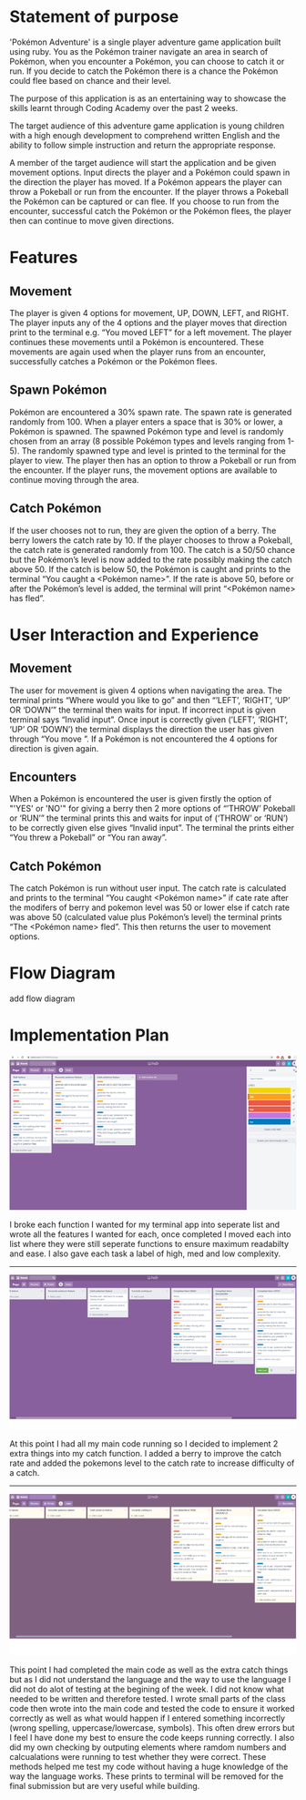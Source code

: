# Statement of purpose

'Pokémon Adventure' is a single player adventure game application built using ruby. You as the Pokémon trainer navigate an area in search of Pokémon, when you encounter a Pokémon, you can choose to catch it or run. If you decide to catch the Pokémon there is a chance the Pokémon could flee based on chance and their level. 

The purpose of this application is as an entertaining way to showcase the skills learnt through Coding Academy over the past 2 weeks.

The target audience of this adventure game application is young children with a high enough development to comprehend written English and the ability to follow simple instruction and return the appropriate response.

A member of the target audience will start the application and be given movement options. Input directs the player and a Pokémon could spawn in the direction the player has moved. If a Pokémon appears the player can throw a Pokeball or run from the encounter. If the player throws a Pokeball the Pokémon can be captured or can flee. If you choose to run from the encounter, successful catch the Pokémon or the Pokémon flees, the player then can continue to move given directions.

# Features
## Movement
The player is given 4 options for movement, UP, DOWN, LEFT, and RIGHT. The player inputs any of the 4 options and the player moves that direction print to the terminal e.g. “You moved LEFT” for a left movement. The player continues these movements until a Pokémon is encountered. These movements are again used when the player runs from an encounter, successfully catches a Pokémon or the Pokémon flees.

## Spawn Pokémon
Pokémon are encountered a 30% spawn rate. The spawn rate is generated randomly from 100. When a player enters a space that is 30% or lower, a Pokémon is spawned. The spawned Pokémon type and level is randomly chosen from an array (8 possible Pokémon types and levels ranging from 1-5). The randomly spawned type and level is printed to the terminal for the player to view. The player then has an option to throw a Pokeball or run from the encounter. If the player runs, the movement options are available to continue moving through the area. 

## Catch Pokémon
If the user chooses not to run, they are given the option of a berry. The berry lowers the catch rate by 10. If the player chooses to throw a Pokeball, the catch rate is generated randomly from 100. The catch is a 50/50 chance but the Pokémon’s level is now added to the rate possibly making the catch above 50. If the catch is below 50, the Pokémon is caught and prints to the terminal “You caught a <Pokémon name>”. If the rate is above 50, before or after the Pokémon’s level is added, the terminal will print “<Pokémon name> has fled”.

# User Interaction and Experience 
## Movement
The user for movement is given 4 options when navigating the area. The terminal prints “Where would you like to go” and then “’LEFT’, ‘RIGHT’, ‘UP’ OR ‘DOWN’” the terminal then waits for input. If incorrect input is given terminal says “Invalid input”. Once input is correctly given (’LEFT’, ‘RIGHT’, ‘UP’ OR ‘DOWN’) the terminal displays the direction the user has given through “You move <given direction>”. If a Pokémon is not encountered the 4 options for direction is given again.

## Encounters
When a Pokémon is encountered the user is given firstly the option of "'YES' or 'NO'" for giving a berry then 2 more options of “’THROW’ Pokeball or ‘RUN’” the terminal prints this and waits for input of (‘THROW’ or ‘RUN’) to be correctly given else gives “Invalid input”. The terminal the prints either “You threw a Pokeball” or “You ran away”.

## Catch Pokémon
The catch Pokémon is run without user input. The catch rate is calculated and prints to the terminal “You caught <Pokémon name>” if cate rate after the modifers of berry and pokemon level was 50 or lower else if catch rate was above 50 (calculated value plus Pokémon’s level) the terminal prints “The <Pokémon name> fled”. This then returns the user to movement options.

# Flow Diagram
add flow diagram

# Implementation Plan
![alt text](https://github.com/reneenilsen/terminal_app/blob/master/trello_first_list.bmp "trello board 1")

I broke each function I wanted for my terminal app into seperate list and wrote all the features I wanted for each, once completed I moved each into list where they were still seperate functions to ensure maximum readabilty and ease. I also gave each task a label of high, med and low complexity. 
___
![alt text](https://github.com/reneenilsen/terminal_app/blob/master/trello2.bmp "trello board 2")

At this point I had all my main code running so I decided to implement 2 extra things into my catch function. I added a berry to improve the catch rate and added the pokemons level to the catch rate to increase difficulty of a catch. 
___
![alt text](https://github.com/reneenilsen/terminal_app/blob/master/trello3.bmp "trello board 3")

This point I had completed the main code as well as the extra catch things but as I did not understand the language and the way to use the language I did not do alot of testing at the begining of the week. I did not know what needed to be written and therefore tested. I wrote small parts of the class code then wrote into the main code and tested the code to ensure it worked correctly as well as what would happen if I entered something incorrectly (wrong spelling, uppercase/lowercase, symbols). This often drew errors but I feel I have done my best to ensure the code keeps running correctly. I also did my own checking by outputing elements where ramdom numbers and calcualations were running to test whether they were correct. These methods helped me test my code without having a huge knowledge of the way the language works. These prints to terminal will be removed for the final submission but are very useful while building. 